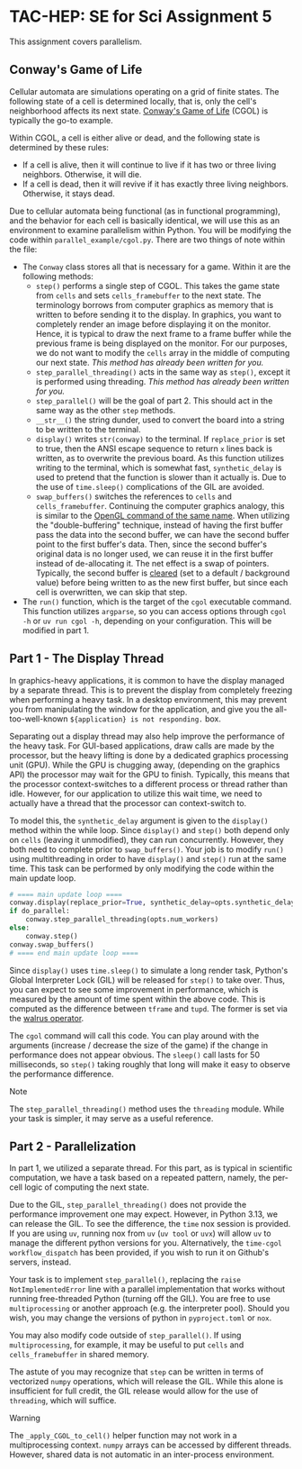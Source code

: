 # TAC-HEP: SE for Sci Assignment 5

This assignment covers parallelism.

## Conway's Game of Life

Cellular automata are simulations operating on a grid of finite states. The following state of a cell is determined locally, that is, only the cell's neighborhood affects its next state.
[Conway's Game of Life](https://en.wikipedia.org/wiki/Conway%27s_Game_of_Life) (CGOL) is typically the go-to example.

Within CGOL, a cell is either alive or dead, and the following state is determined by these rules:

- If a cell is alive, then it will continue to live if it has two or three living neighbors. Otherwise, it will die.
- If a cell is dead, then it will revive if it has exactly three living neighbors. Otherwise, it stays dead.

Due to cellular automata being functional (as in functional programming), and the behavior for each cell is basically identical, we will use this as an environment to examine parallelism within Python. You will be modifying the code within `parallel_example/cgol.py`. There are two things of note within the file:

- The `Conway` class stores all that is necessary for a game. Within it are the following methods:
  - `step()` performs a single step of CGOL. This takes the game state from `cells` and sets `cells_framebuffer` to the next state. The terminology borrows from computer graphics as memory that is written to before sending it to the display. In graphics, you want to completely render an image before displaying it on the monitor. Hence, it is typical to draw the next frame to a frame buffer while the previous frame is being displayed on the monitor. For our purposes, we do not want to modify the `cells` array in the middle of computing our next state. *This method has already been written for you.*
  - `step_parallel_threading()` acts in the same way as `step()`, except it is performed using threading. *This method has already been written for you.*
  - `step_parallel()` will be the goal of part 2. This should act in the same way as the other `step` methods.
  - `__str__()` the string dunder, used to convert the board into a string to be written to the terminal.
  - `display()` writes `str(conway)` to the terminal. If `replace_prior` is set to true, then the ANSI escape sequence to return `x` lines back is written, as to overwrite the previous board. As this function utilizes writing to the terminal, which is somewhat fast, `synthetic_delay` is used to pretend that the function is slower than it actually is. Due to the use of `time.sleep()` complications of the GIL are avoided.
  - `swap_buffers()` switches the references to `cells` and `cells_framebuffer`. Continuing the computer graphics analogy, this is similar to the [OpenGL command of the same name](https://www.opengl.org/resources/libraries/glut/spec3/node21.html). When utilizing the "double-buffering" technique, instead of having the first buffer pass the data into the second buffer, we can have the second buffer point to the first buffer's data. Then, since the second buffer's original data is no longer used, we can reuse it in the first buffer instead of de-allocating it. The net effect is a swap of pointers. Typically, the second buffer is [cleared](https://registry.khronos.org/OpenGL-Refpages/gl4/html/glClear.xhtml) (set to a default / background value) before being written to as the new first buffer, but since each cell is overwritten, we can skip that step.
- The `run()` function, which is the target of the `cgol` executable command. This function utilizes `argparse`, so you can access options through
`cgol -h` or `uv run cgol -h`, depending on your configuration. This will be modified in part 1.

## Part 1 - The Display Thread

In graphics-heavy applications, it is common to have the display managed by a separate thread. This is to prevent the display from completely freezing when performing a heavy task. In a desktop environment, this may prevent you from manipulating the window for the application, and give you the all-too-well-known `${application} is not responding.` box.

Separating out a display thread may also help improve the performance of the heavy task. For GUI-based applications, draw calls are made by the processor, but the heavy lifting is done by a dedicated graphics processing unit (GPU). While the GPU is chugging away, (depending on the graphics API) the processor may wait for the GPU to finish. Typically, this means that the processor context-switches to a different process or thread rather than idle. However, for our application to utilize this wait time, we need to actually have a thread that the processor can context-switch to.

To model this, the `synthetic_delay` argument is given to the `display()` method within the while loop. Since `display()` and `step()` both depend only on `cells` (leaving it unmodified), they can run concurrently. However, they both need to complete prior to `swap_buffers()`. Your job is to modify `run()` using multithreading in order to have `display()` and `step()` run at the same time. This task can be performed by only modifying the code within the main update loop.

```python
# ==== main update loop ====
conway.display(replace_prior=True, synthetic_delay=opts.synthetic_delay)
if do_parallel:
    conway.step_parallel_threading(opts.num_workers)
else:
    conway.step()
conway.swap_buffers()
# ==== end main update loop ====
```

Since `display()` uses `time.sleep()` to simulate a long render task, Python's Global Interpreter Lock (GIL) will be released for `step()` to take over. Thus, you can expect to see some improvement in performance, which is measured by the amount of time spent within the above code. This is computed as the difference between `tframe` and `tupd`. The former is set via the [walrus operator](https://docs.python.org/3/whatsnew/3.8.html#assignment-expressions).

The `cgol` command will call this code. You can play around with the arguments (increase / decrease the size of the game) if the change in performance does not appear obvious. The `sleep()` call lasts for 50 milliseconds, so `step()` taking roughly that long will make it easy to observe the performance difference.

> [!NOTE]
> The `step_parallel_threading()` method uses the `threading` module. While your task is simpler, it may serve as a useful reference.

## Part 2 - Parallelization

In part 1, we utilized a separate thread. For this part, as is typical in scientific computation, we have a task based on a repeated pattern, namely, the per-cell logic of computing the next state.

Due to the GIL, `step_parallel_threading()` does not provide the performance improvement one may expect. However, in Python 3.13, we can release the GIL. To see the difference, the `time` nox session is provided. If you are using `uv`, running nox from `uv` (`uv tool` or `uvx`) will allow `uv` to manage the different python versions for you. Alternatively, the `time-cgol` `workflow_dispatch` has been provided, if you wish to run it on Github's servers, instead.

Your task is to implement `step_parallel()`, replacing the `raise NotImplementedError` line with a parallel implementation that works without running free-threaded Python (turning off the GIL). You are free to use `multiprocessing` or another approach (e.g. the interpreter pool). Should you wish, you may change the versions of python in `pyproject.toml` or `nox`.

You may also modify code outside of `step_parallel()`. If using `multiprocessing`, for example, it may be useful to put `cells` and `cells_framebuffer` in shared memory.

The astute of you may recognize that `step` can be written in terms of vectorized `numpy` operations, which will release the GIL. While this alone is insufficient for full credit, the GIL release would allow for the use of `threading`, which will suffice.

> [!WARNING]
> The `_apply_CGOL_to_cell()` helper function may not work in a multiprocessing context. `numpy` arrays can be accessed by different threads. However, shared data is not automatic in an inter-process environment.
